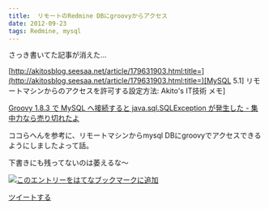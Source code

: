 ```yaml
---
title:  リモートのRedmine DBにgroovyからアクセス
date: 2012-09-23
tags: Redmine, mysql
---
```

さっき書いてた記事が消えた…

[http://akitosblog.seesaa.net/article/179631903.html:title=](http://akitosblog.seesaa.net/article/179631903.html:title=)[MySQL
5.1] リモートマシンからのアクセスを許可する設定方法: Akito's IT技術
メモ]

[Groovy 1.8.3 で MySQL へ接続すると java.sql.SQLException が発生した -
集中力なら売り切れたよ](http://d.hatena.ne.jp/r_ikeda/20111101/groovysql)

ココらへんを参考に、リモートマシンからmysql
DBにgroovyでアクセスできるようにしましたよって話。

下書きにも残ってないのは萎えるな～

[![このエントリーをはてなブックマークに追加](http://b.st-hatena.com/images/entry-button/button-only.gif)](http://b.hatena.ne.jp/entry/http://d.hatena.ne.jp "このエントリーをはてなブックマークに追加")

[ツイートする](http://twitter.com/share)
